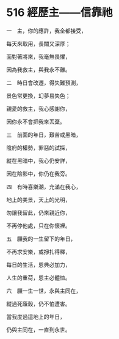 # 516 經歷主——信靠祂

一　主，你的應許，我全都接受，

每天來取用，長闊又深厚；

面對著將來，我毫無畏懼，

因為我救主，與我永不離。

二　時日會改遷，得失難預測，

景色常更換，幻夢易失色；

親愛的救主，我心感謝你，

因你永不會把我來丟棄。

三　前面的年日，艱苦或黑暗，

陰府的權勢，罪惡的試探，

縱在黑暗中，我心仍安詳，

因在陰影中，你仍在我旁。

四　有時喜樂潮，充滿在我心，

地上的美景，天上的光明，

勿讓我留此，仍來親近你，

不再停他處，只在你懷裡。

五　願我的一生留下的年日，

不再求安樂，或掙扎得釋，

每日的生活，恩典必加力，

人生的重荷，恩主必體恤。

六　願一生一世，永與主同在，

縱過死蔭穀，仍不怕遭害。

當我度過這地上的年日，

仍與主同在，一直到永世。

